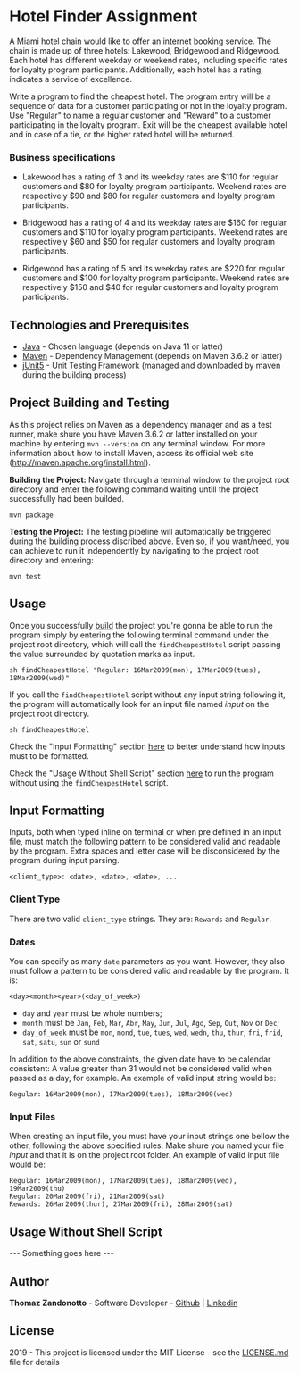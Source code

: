 # Hotel Finder Assignment

A Miami hotel chain would like to offer an internet booking service. The chain is made up of three hotels: Lakewood, Bridgewood and Ridgewood. Each hotel has different weekday or weekend rates, including specific rates for loyalty program participants. Additionally, each hotel has a rating, indicates a service of excellence.

Write a program to find the cheapest hotel. The program entry will be a sequence of data for a customer participating or not in the loyalty program. Use "Regular" to name a regular customer and "Reward" to a customer participating in the loyalty program. Exit will be the cheapest available hotel and in case of a tie, or the higher rated hotel will be returned.

### Business specifications

- Lakewood has a rating of 3 and its weekday rates are $110 for regular customers and $80 for loyalty program participants. Weekend rates are respectively $90 and $80 for regular customers and loyalty program participants.

- Bridgewood has a rating of 4 and its weekday rates are $160 for regular customers and $110 for loyalty program participants. Weekend rates are respectively $60 and $50 for regular customers and loyalty program participants.

- Ridgewood has a rating of 5 and its weekday rates are $220 for regular customers and $100 for loyalty program participants. Weekend rates are respectively $150 and $40 for regular customers and loyalty program participants.

## Technologies and Prerequisites

* [Java](https://www.oracle.com/technetwork/java/javase/downloads/jdk11-downloads-5066655.html/) - Chosen language (depends on Java 11 or latter)
* [Maven](https://maven.apache.org/) - Dependency Management (depends on Maven 3.6.2 or latter)
* [jUnit5](https://junit.org/junit5/) - Unit Testing Framework (managed and downloaded by maven during the building process)

## Project Building and Testing

As this project relies on Maven as a dependency manager and as a test runner, make shure you have Maven 3.6.2 or latter installed on your machine by entering `mvn --version`  on any terminal window. For more information about how to install Maven, access its official web site (http://maven.apache.org/install.html).

**Building the Project:** Navigate through a terminal window to the project root directory and enter the following command waiting untill the project successfully had been builded.

```
mvn package
```

**Testing the Project:** The testing pipeline will automatically be triggered during the building process discribed above. Even so, if you want/need, you can achieve to run it independently by navigating to the project root directory and entering:

```
mvn test
```

## Usage

Once you successfully [build](#project-building-and-testing) the project you're gonna be able to run the program simply by entering the following terminal command under the project root directory, which will call the `findCheapestHotel` script passing the value surrounded by quotation marks as input.

```
sh findCheapestHotel "Regular: 16Mar2009(mon), 17Mar2009(tues), 18Mar2009(wed)"
```

If you call the `findCheapestHotel` script without any input string following it, the program will automatically look for an input file named *input* on the project root directory.

```
sh findCheapestHotel
```

Check the "Input Formatting" section [here](#input-formatting) to better understand how inputs must to be formatted.

Check the "Usage Without Shell Script" section [here](#usage-without-shell-script) to run the program without using the `findCheapestHotel` script. 

## Input Formatting

Inputs, both when typed inline on terminal or when pre defined in an input file, must match the following pattern to be considered valid and readable by the program. Extra spaces and letter case will be disconsidered by the program during input parsing.

```
<client_type>: <date>, <date>, <date>, ...
```

### Client Type
There are two  valid `client_type` strings. They are: `Rewards` and `Regular`. 

### Dates
You can specify as many `date` parameters as you want. However, they also must follow a pattern to be considered valid and readable by the program. It is: 

```
<day><month><year>(<day_of_week>)
```

- `day` and `year` must be whole numbers;
- `month` must be `Jan`, `Feb`, `Mar`, `Abr`, `May`, `Jun`, `Jul`, `Ago`, `Sep`, `Out`, `Nov` or `Dec`;
- `day_of_week` must be `mon`, `mond`,  `tue`, `tues`, `wed`, `wedn`, `thu`, `thur`, `fri`, `frid`, `sat`, `satu`, `sun` or `sund`

In addition to the above constraints, the given date have to be calendar consistent: A value greater than 31 would not be considered valid when passed as a day, for example. An example of valid input string would be:

```
Regular: 16Mar2009(mon), 17Mar2009(tues), 18Mar2009(wed)
```

### Input Files
When creating an input file, you must have your input strings one bellow the other, following the above specified rules. Make shure you named your file *input* and that it is on the project root folder. An example of valid input file would be:

```
Regular: 16Mar2009(mon), 17Mar2009(tues), 18Mar2009(wed), 19Mar2009(thu)
Regular: 20Mar2009(fri), 21Mar2009(sat)
Rewards: 26Mar2009(thur), 27Mar2009(fri), 28Mar2009(sat)
```

## Usage Without Shell Script

--- Something goes here --- 

## Author

**Thomaz Zandonotto** - Software Developer - 
[Github](https://github.com/thomazmz) |
[Linkedin](https://www.linkedin.com/in/thomaz-zandonotto/)

## License

2019 - This project is licensed under the MIT License - see the [LICENSE.md](LICENSE.md) file for details
